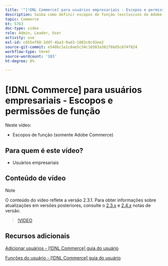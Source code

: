 ```yaml
---
title: '"[!DNL Commerce] para usuários empresariais - Escopos e permissões de função"'
description: Saiba como definir escopos de função (exclusivos do Adobe Commerce) e as permissões associadas por site ou loja.
topic: Commerce
kt: 5763
doc-type: video
role: Admin, Leader, User
activity: use
exl-id: c655ef88-1ddf-4ba3-9ad3-1883c0c93ee2
source-git-commit: e540bc1e1c8ae5c34c16503a381f6bd5c674f824
workflow-type: tm+mt
source-wordcount: '103'
ht-degree: 0%

---
```


# [!DNL Commerce] para usuários empresariais - Escopos e permissões de função

Neste vídeo:

- Escopos de função (somente Adobe Commerce)

## Para quem é este vídeo?

- Usuários empresariais

## Conteúdo de vídeo

>[!NOTE]
>
>O conteúdo do vídeo reflete a versão 2.3.1. Para obter informações sobre atualizações em versões posteriores, consulte o [ 2.3.x](https://devdocs.magento.com/guides/v2.3/release-notes/bk-release-notes.html) e [2.4.x](https://devdocs.magento.com/guides/v2.4/release-notes/bk-release-notes.html) notas de versão.

>[!VIDEO](https://video.tv.adobe.com/v/35948?quality=12&learn=on)

## Recursos adicionais

[Adicionar usuários - [!DNL Commerce] guia do usuário](https://docs.magento.com/user-guide/system/permissions-users-all.html)

[Funções do usuário - [!DNL Commerce] guia do usuário](https://docs.magento.com/user-guide/system/permissions-user-roles.html)
